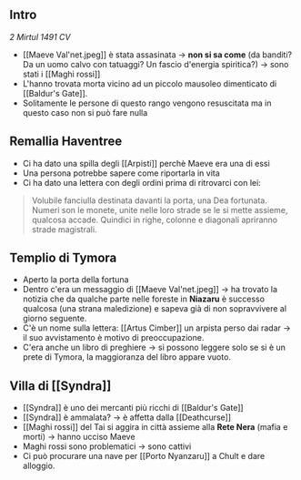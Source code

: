 ## Intro
_2 Mirtul 1491 CV_
- [[Maeve Val'net.jpeg]] è stata assasinata -> **non si sa come** (da banditi? Da un uomo calvo con tatuaggi? Un fascio d'energia spiritica?) -> sono stati i [[Maghi rossi]]
- L'hanno trovata morta vicino ad un piccolo mausoleo dimenticato di [[Baldur's Gate]].
- Solitamente le persone di questo rango vengono resuscitata ma in questo caso non si può fare nulla

## Remallia Haventree
- Ci ha dato una spilla degli [[Arpisti]] perchè Maeve era una di essi
- Una persona potrebbe sapere come riportarla in vita
- Ci ha dato una lettera con degli ordini prima di ritrovarci con lei:
> Volubile fanciulla destinata davanti la porta, una Dea fortunata.
Numeri son le monete, unite nelle loro strade
se le si mette assieme, qualcosa accade.
Quindici in righe, colonne e diagonali
apriranno strade magistrali.

## Templio di Tymora
- Aperto la porta della fortuna
- Dentro c'era un messaggio di [[Maeve Val'net.jpeg]] -> ha trovato la notizia che da qualche parte nelle foreste in **Niazaru** è successo qualcosa (una strana maledizione) e sapeva già di non sopravvivere al giorno seguente.
- C'è un nome sulla lettera: [[Artus Cimber]] un arpista perso dai radar -> il suo avvistamento è motivo di preoccupazione.
- C'era anche un libro di preghiere -> si possono leggere solo se si è un prete di Tymora, la maggioranza del libro appare vuoto.

## Villa di [[Syndra]]
- [[Syndra]] è uno dei mercanti più ricchi di [[Baldur's Gate]]
- [[Syndra]] è ammalata? -> è affetta dalla [[Deathcurse]]
- [[Maghi rossi]] del Tai si aggira in città assieme alla **Rete Nera** (mafia e morti) -> hanno ucciso Maeve
- Maghi rossi sono problematici -> sono cattivi
- Ci può procurare una nave per [[Porto Nyanzaru]] a Chult e dare alloggio. 
